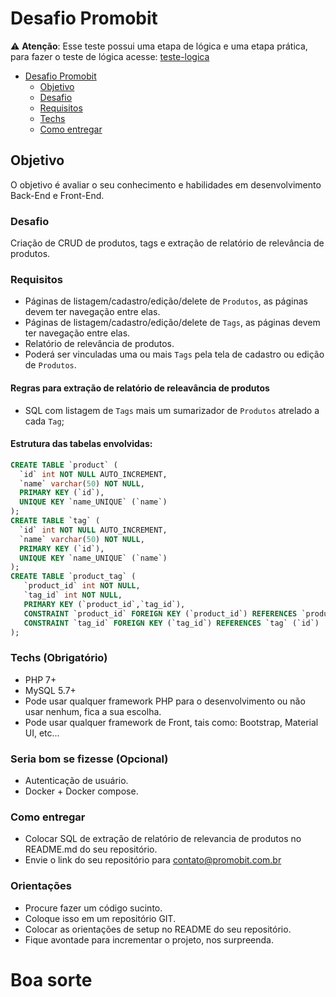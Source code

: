 # Desafio Promobit

⚠️ **Atenção**: Esse teste possui uma etapa de lógica e uma etapa prática, para fazer o teste de lógica acesse: [teste-logica](https://github.com/Promobit/teste-logica)

- [Desafio Promobit](#desafio-promobit)
  - [Objetivo](#objetivo)
  - [Desafio](#desafio)
  - [Requisitos](#requisitos)
  - [Techs](#techs-obrigatrio)
  - [Como entregar](#como-entregar)
  
## Objetivo
O objetivo é avaliar o seu conhecimento e habilidades em desenvolvimento Back-End e Front-End.

### Desafio
Criação de CRUD de produtos, tags e extração de relatório de relevância de produtos.

### Requisitos
- Páginas de listagem/cadastro/edição/delete de `Produtos`, as páginas devem ter navegação entre elas.
- Páginas de listagem/cadastro/edição/delete de `Tags`, as páginas devem ter navegação entre elas. 
- Relatório de relevância de produtos.
- Poderá ser vinculadas uma ou mais `Tags` pela tela de cadastro ou edição de `Produtos`.

#### Regras para extração de relatório de releavância de produtos 
- SQL com listagem de `Tags` mais um sumarizador de `Produtos` atrelado a cada `Tag`;

#### Estrutura das tabelas envolvidas:
```SQL
CREATE TABLE `product` (
  `id` int NOT NULL AUTO_INCREMENT,
  `name` varchar(50) NOT NULL,
  PRIMARY KEY (`id`),
  UNIQUE KEY `name_UNIQUE` (`name`)
);
CREATE TABLE `tag` (
  `id` int NOT NULL AUTO_INCREMENT,
  `name` varchar(50) NOT NULL,
  PRIMARY KEY (`id`),
  UNIQUE KEY `name_UNIQUE` (`name`)
);
CREATE TABLE `product_tag` (
   `product_id` int NOT NULL,
   `tag_id` int NOT NULL,
   PRIMARY KEY (`product_id`,`tag_id`),
   CONSTRAINT `product_id` FOREIGN KEY (`product_id`) REFERENCES `product` (`id`),
   CONSTRAINT `tag_id` FOREIGN KEY (`tag_id`) REFERENCES `tag` (`id`)
);
```

### Techs (Obrigatório)

- PHP 7+ 
- MySQL 5.7+
- Pode usar qualquer framework PHP para o desenvolvimento ou não usar nenhum, fica a sua escolha.
- Pode usar qualquer framework de Front, tais como: Bootstrap, Material UI, etc...

### Seria bom se fizesse (Opcional)

- Autenticação de usuário.
- Docker + Docker compose.

### Como entregar

- Colocar SQL de extração de relatório de relevancia de produtos no README.md do seu repositório.
- Envie o link do seu repositório para [contato@promobit.com.br](mailto:contato@promobit.com.br)

### Orientações
- Procure fazer um código sucinto. 
- Coloque isso em um repositório GIT.
- Colocar as orientações de setup no README do seu repositório.
- Fique avontade para incrementar o projeto, nos surpreenda.

# Boa sorte 

